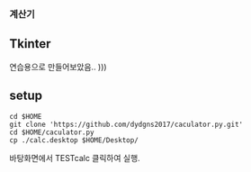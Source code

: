 ### 계산기

## Tkinter

연습용으로 만들어보았음.. )))

## setup

```
cd $HOME
git clone 'https://github.com/dydgns2017/caculator.py.git' 
cd $HOME/caculator.py
cp ./calc.desktop $HOME/Desktop/
```

바탕화면에서 TESTcalc 클릭하여 실행.

